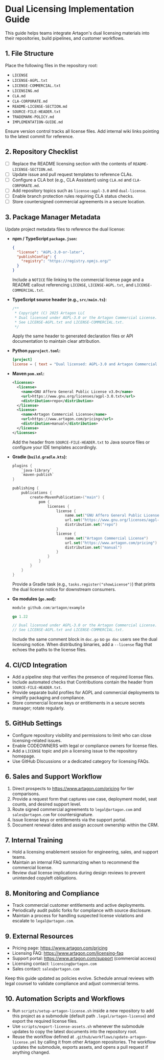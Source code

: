 # Dual Licensing Implementation Guide

This guide helps teams integrate Artagon's dual licensing materials into
their repositories, build pipelines, and customer workflows.

## 1. File Structure

Place the following files in the repository root:

- `LICENSE`
- `LICENSE-AGPL.txt`
- `LICENSE-COMMERCIAL.txt`
- `LICENSING.md`
- `CLA.md`
- `CLA-CORPORATE.md`
- `README-LICENSE-SECTION.md`
- `SOURCE-FILE-HEADER.txt`
- `TRADEMARK-POLICY.md`
- `IMPLEMENTATION-GUIDE.md`

Ensure version control tracks all license files. Add internal wiki links
pointing to the latest commit for reference.

## 2. Repository Checklist

- [ ] Replace the README licensing section with the contents of
      `README-LICENSE-SECTION.md`.
- [ ] Update issue and pull request templates to reference CLAs.
- [ ] Configure a CLA bot (e.g., CLA Assistant) using `CLA.md` and
      `CLA-CORPORATE.md`.
- [ ] Add repository topics such as `license:agpl-3.0` and
      `dual-license`.
- [ ] Enable branch protection rules requiring CLA status checks.
- [ ] Store countersigned commercial agreements in a secure location.

## 3. Package Manager Metadata

Update project metadata files to reference the dual license:

- **npm / TypeScript `package.json`:**
  ```json
  {
    "license": "AGPL-3.0-or-later",
    "publishConfig": {
      "registry": "https://registry.npmjs.org/"
    }
  }
  ```
  Include a `NOTICE` file linking to the commercial license page and a
  README callout referencing `LICENSE`, `LICENSE-AGPL.txt`, and
  `LICENSE-COMMERCIAL.txt`.

- **TypeScript source header (e.g., `src/main.ts`):**
  ```ts
  /**
   * Copyright (C) 2025 Artagon LLC
   * Dual licensed under AGPL-3.0 or the Artagon Commercial License.
   * See LICENSE-AGPL.txt and LICENSE-COMMERCIAL.txt.
   */
  ```
  Apply the same header to generated declaration files or API
  documentation to maintain clear attribution.

- **Python `pyproject.toml`:**
  ```toml
  [project]
  license = { text = "Dual licensed: AGPL-3.0 and Artagon Commercial License" }
  ```

- **Maven `pom.xml`:**
  ```xml
  <licenses>
    <license>
      <name>GNU Affero General Public License v3.0</name>
      <url>https://www.gnu.org/licenses/agpl-3.0.txt</url>
      <distribution>repo</distribution>
    </license>
    <license>
      <name>Artagon Commercial License</name>
      <url>https://www.artagon.com/pricing</url>
      <distribution>manual</distribution>
    </license>
  </licenses>
  ```
  Add the header from `SOURCE-FILE-HEADER.txt` to Java source files or
  configure your IDE templates accordingly.

- **Gradle (`build.gradle.kts`):**
  ```kotlin
  plugins {
      `java-library`
      `maven-publish`
  }

  publishing {
      publications {
          create<MavenPublication>("main") {
              pom {
                  licenses {
                      license {
                          name.set("GNU Affero General Public License v3.0")
                          url.set("https://www.gnu.org/licenses/agpl-3.0.txt")
                          distribution.set("repo")
                      }
                      license {
                          name.set("Artagon Commercial License")
                          url.set("https://www.artagon.com/pricing")
                          distribution.set("manual")
                      }
                  }
              }
          }
      }
  }
  ```
  Provide a Gradle task (e.g., `tasks.register("showLicense")`) that
  prints the dual license notice for downstream consumers.

- **Go modules (`go.mod`):**
  ```go
  module github.com/artagon/example

  go 1.22

  // Dual licensed under AGPL-3.0 or the Artagon Commercial License.
  // See LICENSE-AGPL.txt and LICENSE-COMMERCIAL.txt.
  ```
  Include the same comment block in `doc.go` so `go doc` users see the
  dual licensing notice. When distributing binaries, add a `--license`
  flag that echoes the paths to the license files.

## 4. CI/CD Integration

- Add a pipeline step that verifies the presence of required license
  files.
- Include automated checks that Contributions contain the header from
  `SOURCE-FILE-HEADER.txt`.
- Provide separate build profiles for AGPL and commercial deployments to
  simplify packaging and compliance.
- Store commercial license keys or entitlements in a secure secrets
  manager; rotate regularly.

## 5. GitHub Settings

- Configure repository visibility and permissions to limit who can close
  licensing-related issues.
- Enable CODEOWNERS with legal or compliance owners for license files.
- Add a `LICENSE` topic and pin a licensing issue to the repository
  homepage.
- Use GitHub Discussions or a dedicated category for licensing FAQs.

## 6. Sales and Support Workflow

1. Direct prospects to https://www.artagon.com/pricing for tier
   comparisons.
2. Provide a request form that captures use case, deployment model,
   seat counts, and desired support level.
3. Route signed commercial agreements to `legal@artagon.com` and
   `sales@artagon.com` for countersignature.
4. Issue license keys or entitlements via the support portal.
5. Document renewal dates and assign account ownership within the CRM.

## 7. Internal Training

- Hold a licensing enablement session for engineering, sales, and
  support teams.
- Maintain an internal FAQ summarizing when to recommend the commercial
  license.
- Review dual license implications during design reviews to prevent
  unintended copyleft obligations.

## 8. Monitoring and Compliance

- Track commercial customer entitlements and active deployments.
- Periodically audit public forks for compliance with source disclosure.
- Maintain a process for handling suspected license violations and
  escalate to `legal@artagon.com`.

## 9. External Resources

- Pricing page: https://www.artagon.com/pricing
- Licensing FAQ: https://www.artagon.com/licensing-faq
- Support portal: https://www.artagon.com/support (commercial access)
- Licensing contact: `licensing@artagon.com`
- Sales contact: `sales@artagon.com`

Keep this guide updated as policies evolve. Schedule annual reviews with
legal counsel to validate compliance and adjust commercial terms.

## 10. Automation Scripts and Workflows

- Run `scripts/setup-artagon-license.sh` inside a new repository to add
  this project as a submodule (default path `.legal/artagon-license`)
  and export the required license files.
- Use `scripts/export-license-assets.sh` whenever the submodule updates
  to copy the latest documents into the repository root.
- Reuse the workflow defined at
  `.github/workflows/update-artagon-license.yml` by calling it from
  other Artagon repositories. The workflow updates the submodule,
  exports assets, and opens a pull request if anything changed.
